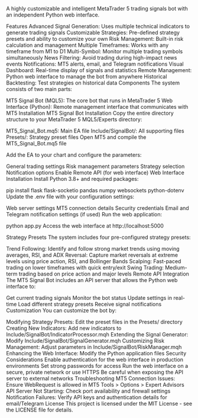 A highly customizable and intelligent MetaTrader 5 trading signals bot with an independent Python web interface.

Features
Advanced Signal Generation: Uses multiple technical indicators to generate trading signals
Customizable Strategies: Pre-defined strategy presets and ability to customize your own
Risk Management: Built-in risk calculation and management
Multiple Timeframes: Works with any timeframe from M1 to D1
Multi-Symbol: Monitor multiple trading symbols simultaneously
News Filtering: Avoid trading during high-impact news events
Notifications: MT5 alerts, email, and Telegram notifications
Visual Dashboard: Real-time display of signals and statistics
Remote Management: Python web interface to manage the bot from anywhere
Historical Backtesting: Test strategies on historical data
Components
The system consists of two main parts:

MT5 Signal Bot (MQL5): The core bot that runs in MetaTrader 5
Web Interface (Python): Remote management interface that communicates with MT5
Installation
MT5 Signal Bot Installation
Copy the entire directory structure to your MetaTrader 5 MQL5/Experts directory:

MT5_Signal_Bot.mq5: Main EA file
Include/SignalBot/: All supporting files
Presets/: Strategy preset files
Open MT5 and compile the MT5_Signal_Bot.mq5 file

Add the EA to your chart and configure the parameters:

General trading settings
Risk management parameters
Strategy selection
Notification options
Enable Remote API (for web interface)
Web Interface Installation
Install Python 3.8+ and required packages:

pip install flask flask-socketio pandas numpy websockets python-dotenv
Update the .env file with your configuration settings:

Web server settings
MT5 connection details
Security credentials
Email and Telegram notification settings (if used)
Run the web application:

python app.py
Access the web interface at http://localhost:5000

Strategy Presets
The system includes four pre-configured strategy presets:

Trend Following: Identify and follow strong market trends using moving averages, RSI, and ADX
Reversal: Capture market reversals at extreme levels using price action, RSI, and Bollinger Bands
Scalping: Fast-paced trading on lower timeframes with quick entry/exit
Swing Trading: Medium-term trading based on price action and major levels
Remote API Integration
The MT5 Signal Bot includes an API server that allows the Python web interface to:

Get current trading signals
Monitor the bot status
Update settings in real-time
Load different strategy presets
Receive signal notifications
Customization
You can customize the bot by:

Modifying Strategy Presets: Edit the preset files in the Presets/ directory
Creating New Indicators: Add new indicators to Include/SignalBot/IndicatorProcessor.mqh
Extending the Signal Generator: Modify Include/SignalBot/SignalGenerator.mqh
Customizing Risk Management: Adjust parameters in Include/SignalBot/RiskManager.mqh
Enhancing the Web Interface: Modify the Python application files
Security Considerations
Enable authentication for the web interface in production environments
Set strong passwords for access
Run the web interface on a secure, private network or use HTTPS
Be careful when exposing the API server to external networks
Troubleshooting
MT5 Connection Issues: Ensure WebRequest is allowed in MT5 Tools > Options > Expert Advisors
API Server Not Starting: Check port availability and firewall settings
Notification Failures: Verify API keys and authentication details for email/Telegram
License
This project is licensed under the MIT License - see the LICENSE file for details.
